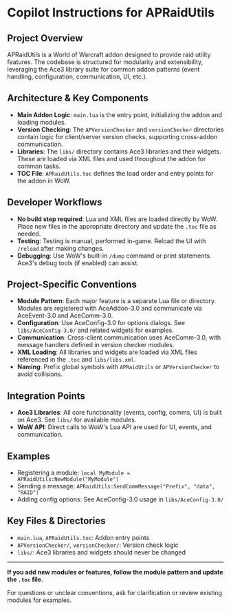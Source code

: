 # Copilot Instructions for APRaidUtils

## Project Overview
APRaidUtils is a World of Warcraft addon designed to provide raid utility features. The codebase is structured for modularity and extensibility, leveraging the Ace3 library suite for common addon patterns (event handling, configuration, communication, UI, etc.).

## Architecture & Key Components
- **Main Addon Logic**: `main.lua` is the entry point, initializing the addon and loading modules.
- **Version Checking**: The `APVersionChecker` and `versionChecker` directories contain logic for client/server version checks, supporting cross-addon communication.
- **Libraries**: The `libs/` directory contains Ace3 libraries and their widgets. These are loaded via XML files and used throughout the addon for common tasks.
- **TOC File**: `APRaidUtils.toc` defines the load order and entry points for the addon in WoW.

## Developer Workflows
- **No build step required**: Lua and XML files are loaded directly by WoW. Place new files in the appropriate directory and update the `.toc` file as needed.
- **Testing**: Testing is manual, performed in-game. Reload the UI with `/reload` after making changes.
- **Debugging**: Use WoW's built-in `/dump` command or print statements. Ace3's debug tools (if enabled) can assist.

## Project-Specific Conventions
- **Module Pattern**: Each major feature is a separate Lua file or directory. Modules are registered with AceAddon-3.0 and communicate via AceEvent-3.0 and AceComm-3.0.
- **Configuration**: Use AceConfig-3.0 for options dialogs. See `libs/AceConfig-3.0/` and related widgets for examples.
- **Communication**: Cross-client communication uses AceComm-3.0, with message handlers defined in version checker modules.
- **XML Loading**: All libraries and widgets are loaded via XML files referenced in the `.toc` and `libs/libs.xml`.
- **Naming**: Prefix global symbols with `APRaidUtils` or `APVersionChecker` to avoid collisions.

## Integration Points
- **Ace3 Libraries**: All core functionality (events, config, comms, UI) is built on Ace3. See `libs/` for available modules.
- **WoW API**: Direct calls to WoW's Lua API are used for UI, events, and communication.

## Examples
- Registering a module: `local MyModule = APRaidUtils:NewModule("MyModule")`
- Sending a message: `APRaidUtils:SendCommMessage("Prefix", "data", "RAID")`
- Adding config options: See AceConfig-3.0 usage in `libs/AceConfig-3.0/`

## Key Files & Directories
- `main.lua`, `APRaidUtils.toc`: Addon entry points
- `APVersionChecker/`, `versionChecker/`: Version check logic
- `libs/`: Ace3 libraries and widgets should never be changed

---

**If you add new modules or features, follow the module pattern and update the `.toc` file.**

For questions or unclear conventions, ask for clarification or review existing modules for examples.
